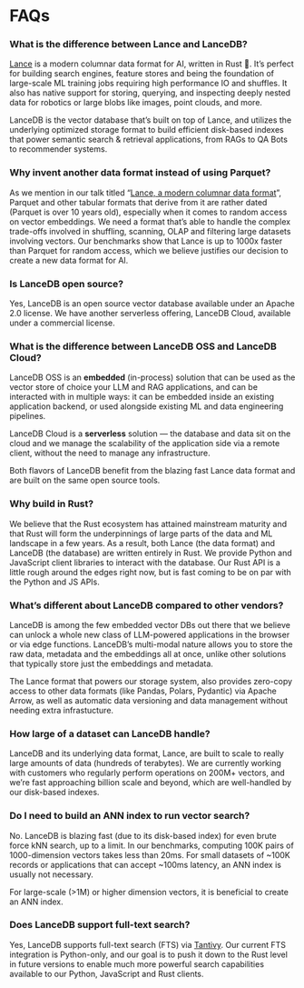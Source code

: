 # FAQs

### What is the difference between Lance and LanceDB?

[Lance](https://github.com/lancedb/lance) is a modern columnar data format for AI, written in Rust 🦀. It’s perfect for building search engines, feature stores and being the foundation of large-scale ML training jobs requiring high performance IO and shuffles. It also has native support for storing, querying, and inspecting deeply nested data for robotics or large blobs like images, point clouds, and more.

LanceDB is the vector database that’s built on top of Lance, and utilizes the underlying optimized storage format to build efficient disk-based indexes that power semantic search & retrieval applications, from RAGs to QA Bots to recommender systems.

### Why invent another data format instead of using Parquet?

As we mention in our talk titled “[Lance, a modern columnar data format](https://www.youtube.com/watch?v=ixpbVyrsuL8)”, Parquet and other tabular formats that derive from it are rather dated (Parquet is over 10 years old), especially when it comes to random access on vector embeddings. We need a format that’s able to handle the complex trade-offs involved in shuffling, scanning, OLAP and filtering large datasets involving vectors. Our benchmarks show that Lance is up to 1000x faster than Parquet for random access, which we believe justifies our decision to create a new data format for AI.

### Is LanceDB open source?

Yes, LanceDB is an open source vector database available under an Apache 2.0 license. We have another serverless offering, LanceDB Cloud, available under a commercial license.

### What is the difference between LanceDB OSS and LanceDB Cloud?

LanceDB OSS is an **embedded** (in-process) solution that can be used as the vector store of choice your LLM and RAG applications, and can be interacted with in multiple ways: it can be embedded inside an existing application backend, or used alongside existing ML and data engineering pipelines.

LanceDB Cloud is a **serverless** solution — the database and data sit on the cloud and we manage the scalability of the application side via a remote client, without the need to manage any infrastructure.

Both flavors of LanceDB benefit from the blazing fast Lance data format and are built on the same open source tools.

### Why build in Rust?

We believe that the Rust ecosystem has attained mainstream maturity and that Rust will form the underpinnings of large parts of the data and ML landscape in a few years. As a result, both Lance (the data format) and LanceDB (the database) are written entirely in Rust. We provide Python and JavaScript client libraries to interact with the database. Our Rust API is a little rough around the edges right now, but is fast coming to be on par with the Python and JS APIs.

### What’s different about LanceDB compared to other vendors?

LanceDB is among the few embedded vector DBs out there that we believe can unlock a whole new class of LLM-powered applications in the browser or via edge functions. LanceDB’s multi-modal nature allows you to store the raw data, metadata and the embeddings all at once, unlike other solutions that typically store just the embeddings and metadata.

The Lance format that powers our storage system, also provides zero-copy access to other data formats (like Pandas, Polars, Pydantic) via Apache Arrow, as well as automatic data versioning and data management without needing extra infrastucture.

### How large of a dataset can LanceDB handle?

LanceDB and its underlying data format, Lance, are built to scale to really large amounts of data (hundreds of terabytes). We are currently working with customers who regularly perform operations on 200M+ vectors, and we’re fast approaching billion scale and beyond, which are well-handled by our disk-based indexes.

### Do I need to build an ANN index to run vector search?

No. LanceDB is blazing fast (due to its disk-based index) for even brute force kNN search, up to a limit. In our benchmarks, computing 100K pairs of 1000-dimension vectors takes less than 20ms. For small datasets of ~100K records or applications that can accept ~100ms latency, an ANN index is usually not necessary.

For large-scale (>1M) or higher dimension vectors, it is beneficial to create an ANN index.

### Does LanceDB support full-text search?

Yes, LanceDB supports full-text search (FTS) via [Tantivy](https://github.com/quickwit-oss/tantivy). Our current FTS integration is Python-only, and our goal is to push it down to the Rust level in future versions to enable much more powerful search capabilities available to our Python, JavaScript and Rust clients.